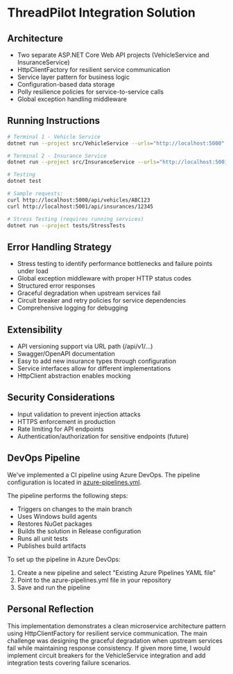 # ThreadPilot Integration Solution

## Architecture
- Two separate ASP.NET Core Web API projects (VehicleService and InsuranceService)
- HttpClientFactory for resilient service communication
- Service layer pattern for business logic
- Configuration-based data storage
- Polly resilience policies for service-to-service calls
- Global exception handling middleware

## Running Instructions
```bash
# Terminal 1 - Vehicle Service
dotnet run --project src/VehicleService --urls="http://localhost:5000"

# Terminal 2 - Insurance Service
dotnet run --project src/InsuranceService --urls="http://localhost:5001"

# Testing
dotnet test

# Sample requests:
curl http://localhost:5000/api/vehicles/ABC123
curl http://localhost:5001/api/insurances/12345

# Stress Testing (requires running services)
dotnet run --project tests/StressTests
```

## Error Handling Strategy
- Stress testing to identify performance bottlenecks and failure points under load
- Global exception middleware with proper HTTP status codes
- Structured error responses
- Graceful degradation when upstream services fail
- Circuit breaker and retry policies for service dependencies
- Comprehensive logging for debugging

## Extensibility
- API versioning support via URL path (/api/v1/...)
- Swagger/OpenAPI documentation
- Easy to add new insurance types through configuration
- Service interfaces allow for different implementations
- HttpClient abstraction enables mocking

## Security Considerations
- Input validation to prevent injection attacks
- HTTPS enforcement in production
- Rate limiting for API endpoints
- Authentication/authorization for sensitive endpoints (future)

## DevOps Pipeline
We've implemented a CI pipeline using Azure DevOps. The pipeline configuration is located in [azure-pipelines.yml](azure-pipelines.yml).

The pipeline performs the following steps:
- Triggers on changes to the main branch
- Uses Windows build agents
- Restores NuGet packages
- Builds the solution in Release configuration
- Runs all unit tests
- Publishes build artifacts

To set up the pipeline in Azure DevOps:
1. Create a new pipeline and select "Existing Azure Pipelines YAML file"
2. Point to the azure-pipelines.yml file in your repository
3. Save and run the pipeline

## Personal Reflection
This implementation demonstrates a clean microservice architecture pattern using HttpClientFactory for resilient service communication. The main challenge was designing the graceful degradation when upstream services fail while maintaining response consistency. If given more time, I would implement circuit breakers for the VehicleService integration and add integration tests covering failure scenarios.